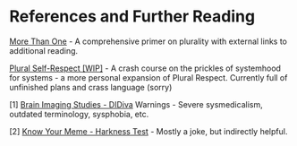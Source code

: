 # References and Further Reading

[More Than One](https://morethanone.info/) - A comprehensive primer on plurality with external links to additional reading.

[Plural Self-Respect [WIP]](/selfrespect) - A crash course on the prickles of systemhood for systems - a more personal expansion of Plural Respect. Currently full of unfinished plans and crass language (sorry)

[1] [Brain Imaging Studies - DIDiva](http://didiva.com/about-did/fmri-studies/) Warnings - Severe sysmedicalism, outdated terminology, sysphobia, etc.

[2] [Know Your Meme - Harkness Test](https://knowyourmeme.com/memes/harkness-test) - Mostly a joke, but indirectly helpful.
